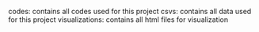 codes: contains all codes used for this project
csvs: contains all data used for this project
visualizations: contains all html files for visualization
